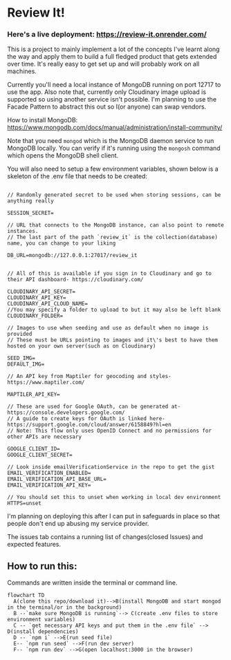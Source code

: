 # Review It!

### Here's a live deployment: https://review-it.onrender.com/

This is a project to mainly implement a lot of the concepts I've learnt along the way and apply them to build a full fledged product that gets extended over time.
It's really easy to get set up and will probably work on all machines.

Currently you'll need a local instance of MongoDB running on port 12717 to use the app.
Also note that, currently only Cloudinary image upload is supported so using another service isn't possible.
I'm planning to use the Facade Pattern to abstract this out so I(or anyone) can swap vendors.

How to install MongoDB: https://www.mongodb.com/docs/manual/administration/install-community/

Note that you need `mongod` which is the MongoDB daemon service to run MongoDB locally. You can verify if it's running using the `mongosh` command which opens the MongoDB shell client.

You will also need to setup a few environment variables, shown below is a skeleton of the .env file that needs to be created:

```

// Randomly generated secret to be used when storing sessions, can be anything really

SESSION_SECRET=

// URL that connects to the MongoDB instance, can also point to remote instances.
// The last part of the path `review_it` is the collection(database) name, you can change to your liking

DB_URL=mongodb://127.0.0.1:27017/review_it


// All of this is available if you sign in to Cloudinary and go to their API dashboard- https://cloudinary.com/

CLOUDINARY_API_SECRET=
CLOUDINARY_API_KEY=
CLOUDINARY_API_CLOUD_NAME=
//You may specify a folder to upload to but it may also be left blank
CLOUDINARY_FOLDER=

// Images to use when seeding and use as default when no image is provided
// These must be URLs pointing to images and it\'s best to have them hosted on your own server(such as on Cloudinary)

SEED_IMG=
DEFAULT_IMG=

// An API key from Maptiler for geocoding and styles- https://www.maptiler.com/

MAPTILER_API_KEY=

// These are used for Google OAuth, can be generated at- https://console.developers.google.com/
// A guide to create keys for OAuth is linked here- https://support.google.com/cloud/answer/6158849?hl=en
// Note: This flow only uses OpenID Connect and no permissions for other APIs are necessary

GOOGLE_CLIENT_ID=
GOOGLE_CLIENT_SECRET=

// Look inside emailVerificationService in the repo to get the gist
EMAIL_VERIFICATION_ENABLED=
EMAIL_VERIFICATION_API_BASE_URL=
EMAIL_VERIFICATION_API_KEY=

// You should set this to unset when working in local dev environment
HTTPS=unset
```

I'm planning on deploying this after I can put in safeguards in place so that people don't end up abusing my service provider.

The issues tab contains a running list of changes(closed Issues) and expected features.

## How to run this:

Commands are written inside the terminal or command line.

```mermaid
flowchart TD
  A(clone this repo/download it)-->B(install MongoDB and start mongod in the terminal/or in the background)
  B --`make sure MongoDB is running`--> C(create .env files to store environment variables)
  C -- `get necessary API keys and put them in the .env file` --> D(install dependencies)
  D -- `npm i` -->E(run seed file)
  E-- `npm run seed` -->F(run dev server)
  F-- `npm run dev` -->G(open localhost:3000 in the browser)
```
